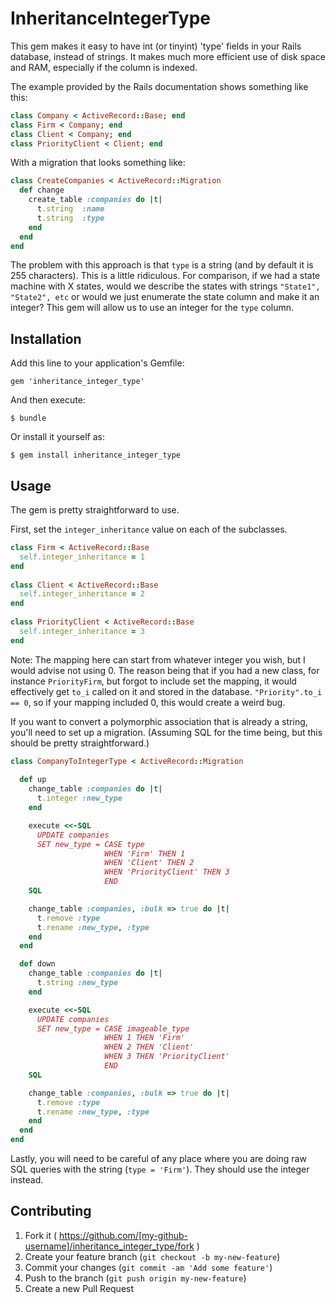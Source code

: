 # InheritanceIntegerType

This gem makes it easy to have int (or tinyint) 'type' fields in your Rails database, instead of strings. It makes much more efficient use of disk space and RAM, especially if the column is indexed.

The example provided by the Rails documentation shows something like this:
```ruby
class Company < ActiveRecord::Base; end
class Firm < Company; end
class Client < Company; end
class PriorityClient < Client; end
```

With a migration that looks something like:
```ruby
class CreateCompanies < ActiveRecord::Migration
  def change
    create_table :companies do |t|
      t.string  :name
      t.string  :type
    end
  end
end
```

The problem with this approach is that `type` is a string (and by default it is 255 characters). This is a little ridiculous. For comparison, if we had a state machine with X states, would we describe the states with strings `"State1", "State2", etc` or would we just enumerate the state column and make it an integer? This gem will allow us to use an integer for the `type` column. 

## Installation

Add this line to your application's Gemfile:

    gem 'inheritance_integer_type'

And then execute:

    $ bundle

Or install it yourself as:

    $ gem install inheritance_integer_type

## Usage

The gem is pretty straightforward to use.

First, set the `integer_inheritance` value on each of the subclasses. 
```ruby
class Firm < ActiveRecord::Base
  self.integer_inheritance = 1
end
 
class Client < ActiveRecord::Base
  self.integer_inheritance = 2
end
 
class PriorityClient < ActiveRecord::Base
  self.integer_inheritance = 3
end
```


Note: The mapping here can start from whatever integer you wish, but I would advise not using 0. The reason being that if you had a new class, for instance `PriorityFirm`,  but forgot to include set the mapping, it would effectively get `to_i` called on it and stored in the database. `"Priority".to_i == 0`, so if your mapping included 0, this would create a weird bug. 

If you want to convert a polymorphic association that is already a string, you'll need to set up a migration. (Assuming SQL for the time being, but this should be pretty straightforward.)
```ruby
class CompanyToIntegerType < ActiveRecord::Migration
  
  def up
    change_table :companies do |t|
      t.integer :new_type
    end

    execute <<-SQL
      UPDATE companies
      SET new_type = CASE type
                     WHEN 'Firm' THEN 1
                     WHEN 'Client' THEN 2
                     WHEN 'PriorityClient' THEN 3
                     END
    SQL

    change_table :companies, :bulk => true do |t|
      t.remove :type
      t.rename :new_type, :type
    end
  end

  def down
    change_table :companies do |t|
      t.string :new_type
    end

    execute <<-SQL
      UPDATE companies
      SET new_type = CASE imageable_type
                     WHEN 1 THEN 'Firm'
                     WHEN 2 THEN 'Client'
                     WHEN 3 THEN 'PriorityClient'
                     END
    SQL

    change_table :companies, :bulk => true do |t|
      t.remove :type
      t.rename :new_type, :type
    end
  end
end
```

Lastly, you will need to be careful of any place where you are doing raw SQL queries with the string (`type = 'Firm'`). They should use the integer instead.

## Contributing

1. Fork it ( https://github.com/[my-github-username]/inheritance_integer_type/fork )
2. Create your feature branch (`git checkout -b my-new-feature`)
3. Commit your changes (`git commit -am 'Add some feature'`)
4. Push to the branch (`git push origin my-new-feature`)
5. Create a new Pull Request
